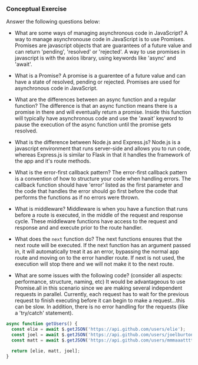 ### Conceptual Exercise

Answer the following questions below:

- What are some ways of managing asynchronous code in JavaScript?
 A way to manage asynchronouse code in JavaScript is to use Promises. Promises are javascript objects that are guarantees of a future value and can return 'pending', 'resolved' or 'rejected'. A way to use promises in javascript is with the axios library, using keywords like 'async' and 'await'. 

- What is a Promise?
 A promise is a guarentee of a future value and can have a state of resolved, pending or rejected. Promises are used for asynchronous code in JavaScript.

- What are the differences between an async function and a regular function?
 The difference is that an async function means there is a promise in there and will eventually return a promise. Inside this function will typically have asynchronous code and use the 'await' keyword to pause the execution of the async function until the promise gets resolved. 

- What is the difference between Node.js and Express.js?
 Node.js is a javascript environment that runs server-side and allows you to run code, whereas Express.js is similar to Flask in that it handles the framework of the app and it's route methods.

- What is the error-first callback pattern?
 The error-first callback pattern is a convention of how to structure your code when handling errors. The callback function should have 'error' listed as the first parameter and the code that handles the error should go first before the code that performs the functions as if no errors were thrown. 

- What is middleware?
 Middleware is when you have a function that runs before a route is executed, in the middle of the request and response cycle. These middleware functions have access to the request and response and and execute prior to the route handler. 

- What does the `next` function do?
 The next functions ensures that the next route will be executed. If the next function has an argument passed in, it will automatically treat it as an error, bypassing the normal app route and moving on to the error handler route. If next is not used, the execution will stop there and we will not make it to the next route. 

- What are some issues with the following code? (consider all aspects: performance, structure, naming, etc)
 It would be advantageous to use Promise.all in this scenario since we are making several independent requests in parallel. Currently, each request has to wait for the previous request to finish executing before it can begin to make a request...this can be slow. In addition, there is no error handling for the requests (like a 'try/catch' statement).

```js
async function getUsers() {
  const elie = await $.getJSON('https://api.github.com/users/elie');
  const joel = await $.getJSON('https://api.github.com/users/joelburton');
  const matt = await $.getJSON('https://api.github.com/users/mmmaaatttttt');

  return [elie, matt, joel];
}
```
